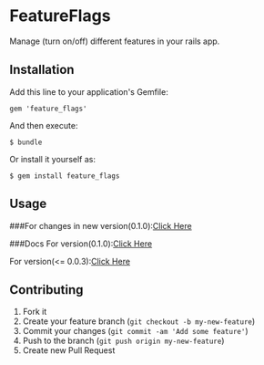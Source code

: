 # FeatureFlags

Manage (turn on/off) different features in your rails app.

## Installation

Add this line to your application's Gemfile:

    gem 'feature_flags'

And then execute:

    $ bundle

Or install it yourself as:

    $ gem install feature_flags

## Usage

###For changes in new version(0.1.0):[Click Here](http://ror-tech.blogspot.com/2014/01/ruby-gem-featureflags-new-features-010.html)

###Docs
For version(0.1.0):[Click Here](https://github.com/pandurang90/feature_flags/blob/V-0.1.0/README.md)

For version(<= 0.0.3):[Click Here](https://github.com/pandurang90/feature_flags/blob/v-0.0.3/README.md)

## Contributing

1. Fork it
2. Create your feature branch (`git checkout -b my-new-feature`)
3. Commit your changes (`git commit -am 'Add some feature'`)
4. Push to the branch (`git push origin my-new-feature`)
5. Create new Pull Request
